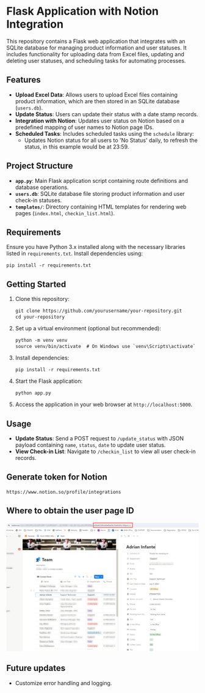
# Flask Application with Notion Integration

This repository contains a Flask web application that integrates with an SQLite database for managing product information and user statuses. It includes functionality for uploading data from Excel files, updating and deleting user statuses, and scheduling tasks for automating processes.

## Features

- **Upload Excel Data**: Allows users to upload Excel files containing product information, which are then stored in an SQLite database (`users.db`).
- **Update Status**: Users can update their status with a date stamp records.
- **Integration with Notion**: Updates user status on Notion based on a predefined mapping of user names to Notion page IDs.
- **Scheduled Tasks**: Includes scheduled tasks using the `schedule` library:
  - Updates Notion status for all users to 'No Status' daily, to refresh the status, in this example would be at 23:59.

## Project Structure

- **`app.py`**: Main Flask application script containing route definitions and database operations.
- **`users.db`**: SQLite database file storing product information and user check-in statuses.
- **`templates/`**: Directory containing HTML templates for rendering web pages (`index.html`, `checkin_list.html`).

## Requirements

Ensure you have Python 3.x installed along with the necessary libraries listed in `requirements.txt`. Install dependencies using:

```
pip install -r requirements.txt
```

## Getting Started

1. Clone this repository:

   ```
   git clone https://github.com/yourusername/your-repository.git
   cd your-repository
   ```

2. Set up a virtual environment (optional but recommended):

   ```
   python -m venv venv
   source venv/bin/activate  # On Windows use `venv\Scripts\activate`
   ```

3. Install dependencies:

   ```
   pip install -r requirements.txt
   ```

4. Start the Flask application:

   ```
   python app.py
   ```

5. Access the application in your web browser at `http://localhost:5000`.

## Usage

- **Update Status**: Send a POST request to `/update_status` with JSON payload containing `name`, `status`, `date` to update user status.
- **View Check-in List**: Navigate to `/checkin_list` to view all user check-in records.

## Generate token for Notion
    https://www.notion.so/profile/integrations 

## Where to obtain the user page ID


![Alt text](https://github.com/AdrianInfante/Users_check_in/blob/main/Where%20to%20obtain%20users%20id%20in%20notion.png)



## Future updates

- Customize error handling and logging.

